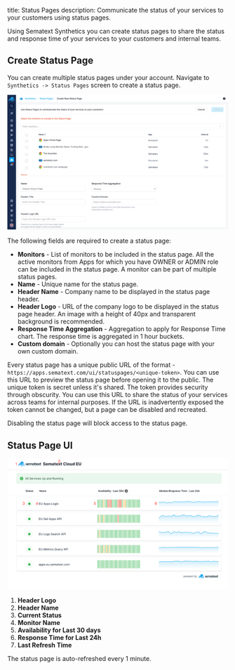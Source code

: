 title: Status Pages
description: Communicate the status of your services to your customers using status pages.

Using Sematext Synthetics you can create status pages to share the status and response time of your services to your customers and internal teams.

## Create Status Page

You can create multiple status pages under your account. Navigate to `Synthetics -> Status Pages` screen to create a status page. 

![Create Status Page](../images/synthetics/status-page-create.png)

The following fields are required to create a status page:

* **Monitors** - List of monitors to be included in the status page. All the active monitors from Apps for which you have OWNER or ADMIN role can be included in the status page. A monitor can be part of multiple status pages.
* **Name** - Unique name for the status page.
* **Header Name** - Company name to be displayed in the status page header.
* **Header Logo** - URL of the company logo to be displayed in the status page header. An image with a height of 40px and transparent background is recommended.
* **Response Time Aggregation** - Aggregation to apply for Response Time chart. The response time is aggregated in 1 hour buckets.
* **Custom domain** - Optionally you can host the status page with your own custom domain.

Every status page has a unique public URL of the format - `https://apps.sematext.com/ui/statuspages/<unique-token>`. You can use this URL to preview the status page before opening it to the public. The unique token is secret unless it's shared. The token provides security through obscurity. You can use this URL to share the status of your services across teams for internal purposes. If the URL is inadvertently exposed the token cannot be changed, but a page can be disabled and recreated. 

Disabling the status page will block access to the status page.

## Status Page UI

![Status Page UI](../images/synthetics/status-page-ui.png)

1. **Header Logo**
2. **Header Name**
3. **Current Status**
4. **Monitor Name**
5. **Availability for Last 30 days**
6. **Response Time for Last 24h**
7. **Last Refresh Time**

The status page is auto-refreshed every 1 minute.

